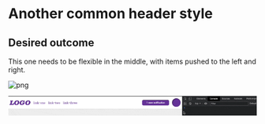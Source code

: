 # Another common header style



## Desired outcome
This one needs to be flexible in the middle, with items pushed to the left and right.

![png](./desired-outcome.png)

![gif](./desired-outcome.gif)
